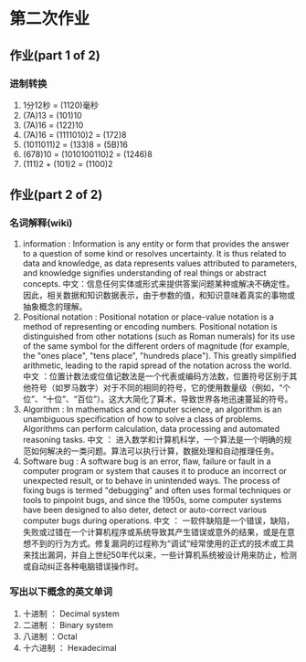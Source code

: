 # 第二次作业
## 作业(part 1 of 2)  
### 进制转换
   1. 1分12秒 = (1120)毫秒 
   2. (7A)13 = (101)10
   3. (7A)16 = (122)10
   4. (7A)16 = (1111010)2 = (172)8
   5. (1011011)2 = (133)8 = (5B)16
   6. (678)10 = (1010100110)2 = (1246)8
   7. (111)2 + (101)2 = (1100)2
## 作业(part 2 of 2)
### 名词解释(wiki)
   1. information : Information is any entity or form that provides the answer to a question of some kind or resolves uncertainty. It is thus related to data and knowledge, as data represents values attributed to parameters, and knowledge signifies understanding of real things or abstract concepts.  中文：信息任何实体或形式来提供答案问题某种或解决不确定性。因此，相关数据和知识数据表示，由于参数的值，和知识意味着真实的事物或抽象概念的理解。
   2. Positional notation : Positional notation or place-value notation is a method of representing or encoding numbers. Positional notation is distinguished from other notations (such as Roman numerals) for its use of the same symbol for the different orders of magnitude (for example, the "ones place", "tens place", "hundreds place"). This greatly simplified arithmetic, leading to the rapid spread of the notation across the world.  中文 ：位置计数法或位值记数法是一个代表或编码方法数，位置符号区别于其他符号（如罗马数字）对于不同的相同的符号，它的使用数量级（例如，“个位”、“十位”、“百位”）。这大大简化了算术，导致世界各地迅速蔓延的符号。
   3. Algorithm : In mathematics and computer science, an algorithm is an unambiguous specification of how to solve a class of problems. Algorithms can perform calculation, data processing and automated reasoning tasks.  中文 ： 进入数学和计算机科学，一个算法是一个明确的规范如何解决的一类问题。算法可以执行计算，数据处理和自动推理任务。
   4. Software bug : A software bug is an error, flaw, failure or fault in a computer program or system that causes it to produce an incorrect or unexpected result, or to behave in unintended ways. The process of fixing bugs is termed "debugging" and often uses formal techniques or tools to pinpoint bugs, and since the 1950s, some computer systems have been designed to also deter, detect or auto-correct various computer bugs during operations.  中文 ： 一软件缺陷是一个错误，缺陷，失败或过错在一个计算机程序或系统导致其产生错误或意外的结果，或是在意想不到的行为方式。修复漏洞的过程称为“调试“经常使用的正式的技术或工具来找出漏洞，并自上世纪50年代以来，一些计算机系统被设计用来防止，检测或自动纠正各种电脑错误操作时。
### 写出以下概念的英文单词
   1. 十进制 ： Decimal system
   2. 二进制 ： Binary system
   3. 八进制 ：Octal
   4. 十六进制 ： Hexadecimal 
